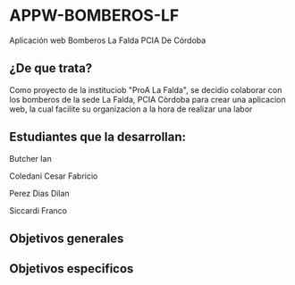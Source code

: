 # APPW-BOMBEROS-LF

 Aplicación web Bomberos La Falda PCIA De Córdoba 

## ¿De que trata?

 Como proyecto de la instituciob "ProA La Falda", se decidio colaborar con los bomberos de la sede La Falda, PCIA Còrdoba para crear una aplicacion web, la cual facilite su organizacion a la hora de realizar una labor

## Estudiantes que la desarrollan:
  
  Butcher Ian
  
  Coledani Cesar Fabricio
  
  Perez Dias Dilan
  
  Siccardi Franco

## Objetivos generales

## Objetivos especificos